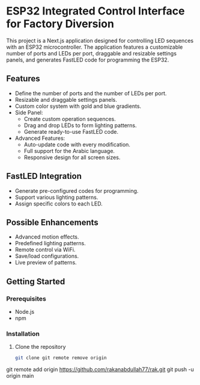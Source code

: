 # ESP32 Integrated Control Interface for Factory Diversion

This project is a Next.js application designed for controlling LED sequences with an ESP32 microcontroller. The application features a customizable number of ports and LEDs per port, draggable and resizable settings panels, and generates FastLED code for programming the ESP32.

## Features

- Define the number of ports and the number of LEDs per port.
- Resizable and draggable settings panels.
- Custom color system with gold and blue gradients.
- Side Panel:
  - Create custom operation sequences.
  - Drag and drop LEDs to form lighting patterns.
  - Generate ready-to-use FastLED code.
- Advanced Features:
  - Auto-update code with every modification.
  - Full support for the Arabic language.
  - Responsive design for all screen sizes.

## FastLED Integration

- Generate pre-configured codes for programming.
- Support various lighting patterns.
- Assign specific colors to each LED.

## Possible Enhancements

- Advanced motion effects.
- Predefined lighting patterns.
- Remote control via WiFi.
- Save/load configurations.
- Live preview of patterns.

## Getting Started

### Prerequisites

- Node.js
- npm

### Installation

1. Clone the repository
   ```sh
   git clone git remote remove origin
git remote add origin https://github.com/rakanabdullah77/rak.git
git push -u origin main
